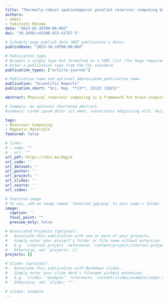 ```yaml
---
title: "Thermally-robust spatiotemporal parallel reservoir computing by frequency filtering in frustrated magnets"
authors:
- admin
- Yukitoshi Motome
date: "2023-02-28T00:00:00Z"
doi: "10.1038/s41598-023-41757-3"

# Schedule page publish date (NOT publication's date).
publishDate: "2023-10-10T00:00:00Z"

# Publication type.
# Accepts a single type but formatted as a YAML list (for Hugo requirements).
# Enter a publication type from the CSL standard.
publication_types: ["article-journal"]

# Publication name and optional abbreviated publication name.
publication: "Scientific Reports"
publication_short: "Sci. Rep. **13**, 15123 (2023)"

abstract: Physical reservoir computing is a framework for brain-inspired information processing that utilizes nonlinear and high-dimensional dynamics in non-von-Neumann systems. In recent years, spintronic devices have been proposed for use as physical reservoirs, but their practical application remains a major challenge, mainly because thermal noise prevents them from retaining short-term memory, the essence of neuromorphic computing. Here, we propose a framework for spintronic physical reservoirs that exploits frequency domain dynamics in interacting spins. Through the effective use of frequency filters, we demonstrate, for a model of frustrated magnets, both robustness to thermal fluctuations and feasibility of frequency division multiplexing. This scheme can be coupled with parallelization in spatial domain even down to the level of a single spin, yielding a vast number of spatiotemporal computational units. Furthermore, the nonlinearity via the exchange interaction allows information processing among different frequency threads. Our findings establish a design principle for high-performance spintronic reservoirs with the potential for highly integrated devices.

# Summary. An optional shortened abstract.
#summary: Lorem ipsum dolor sit amet, consectetur adipiscing elit. Duis posuere tellus ac convallis placerat. Proin tincidunt magna sed ex sollicitudin condimentum.

tags:
- Reservoir Computing
- Magnetic Materials
featured: false

# links:
# - name: ""
#   url: ""
url_pdf: https://rdcu.be/dqgi4
url_code: ''
url_dataset: ''
url_poster: ''
url_project: ''
url_slides: ''
url_source: ''
url_video: ''

# Featured image
# To use, add an image named `featured.jpg/png` to your page's folder. 
image:
  caption: ''
  focal_point: ""
  preview_only: false

# Associated Projects (optional).
#   Associate this publication with one or more of your projects.
#   Simply enter your project's folder or file name without extension.
#   E.g. `internal-project` references `content/project/internal-project/index.md`.
#   Otherwise, set `projects: []`.
projects: []

# Slides (optional).
#   Associate this publication with Markdown slides.
#   Simply enter your slide deck's filename without extension.
#   E.g. `slides: "example"` references `content/slides/example/index.md`.
#   Otherwise, set `slides: ""`.

# slides: example
---
```

